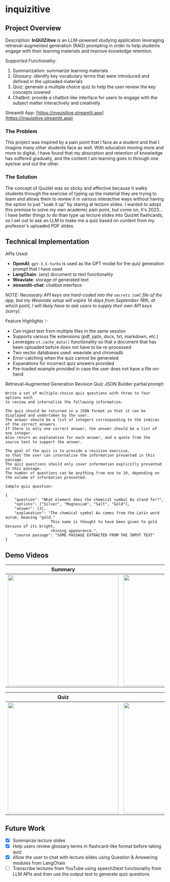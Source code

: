 # inquizitive

## Project Overview

Description: **InQUIZitive** is an LLM-powered studying application leveraging retrieval-augmented generation (RAG) prompting in order to help students engage with their learning materials and improve knowledge retention.

Supported Functionality:

1. Summarization: summarize learning materials
2. Glossary: identify key vocabulary terms that were introduced and defined in the uploaded materials
3. Quiz: generate a multiple choice quiz to help the user review the key concepts covered
4. Chatbot: provide a chatbot-like interface for users to engage with the subject matter interactively and creatively

Streamlit App: [https://inquisitive.streamlit.app](https://inquisitive.streamlit.app)  

### The Problem

This project was inspired by a pain point that I face as a student and that I imagine many other students face as well. With education moving more and more to digital, I have found that my absorption and retention of knowledge has suffered gradually, and the content I am learning goes in through one eye/ear and out the other.

### The Solution

The concept of Quizlet was so sticky and effective because it walks students through the exercise of typing up the material they are trying to learn and allows them to review it in various interactive ways without having the option to just "soak it up" by staring at lecture slides. I wanted to adopt this premise to solve my own academic pain point, but come on, it's 2023... I have better things to do than type up lecture slides into Quizlet flashcards, so I set out to ask an LLM to make me a quiz based on content from my professor's uploaded PDF slides.

## Technical Implementation

APIs Used:
- **OpenAI**: `gpt-3.5-turbo` is used as the GPT model for the quiz generation prompt that I have used
- **LangChain**: (any) document to text functionality
- **Weaviate**: storage of generated text
- **streamlit-chat**: chatbot interface  

*NOTE: Necessary API keys are hard-coded into the `secrets.toml` file of the app, but my Weaviate setup will expire 14 days from September 18th, at which point, I will likely have to ask users to supply their own API keys (sorry).*

Feature Highlights ✨

- Can ingest text from multiple files in the same session
- Supports various file extensions (pdf, pptx, docx, txt, markdown, etc.)
- Leverages `st.cache_data()` functionality so that a document that has been uploaded before does not have to be re-processed
- Two vector databases used: weaviate and chromadb
- Error-catching when the quiz cannot be generated
- Expanations for incorrect quiz answers provided
- Pre-loaded example provided in case the user does not have a file on-hand

Retrieval-Augmented Generation Revision Quiz JSON Builder partial prompt:

> 
    Write a set of multiple-choice quiz questions with three to four options each 
    to review and internalise the following information.

    The quiz should be returned in a JSON format so that it can be displayed and undertaken by the user.
    The answer should be a list of integers corresponding to the indices of the correct answers.
    If there is only one correct answer, the answer should be a list of one integer.
    Also return an explanation for each answer, and a quote from the source text to support the answer.

    The goal of the quiz is to provide a revision exercise, 
    so that the user can internalise the information presented in this passage.
    The quiz questions should only cover information explicitly presented in this passage. 
    The number of questions can be anything from one to 10, depending on the volume of information presented.     

    Sample quiz question:

    {
        "question": "What element does the chemical symbol Au stand for?",
        "options": ["Silver", "Magnesium", "Salt", "Gold"],
        "answer": [3],
        "explanation": "The chemical symbol Au comes from the Latin word aurum, meaning "gold." 
                        This name is thought to have been given to gold because of its bright,
                        shining appearance.",
        "source passage": "SOME PASSAGE EXTRACTED FROM THE INPUT TEXT"
    }

## Demo Videos

| **Summary** | **Glossary** |
| --- | --- |
| <img src="./media/summary.gif" width="350"/> | <img src="./media/glossary.gif" width="350"/>  |

| **Quiz** | **Chatbot** |
| --- | --- |
| <img src="./media/quiz.gif" width="350"/> | <img src="./media/chatbot.gif" width="350"/> |


## Future Work

- [x] Summarize lecture slides
- [x] Help users review glossary terms in flashcard-like format before taking quiz
- [x] Allow the user to chat with lecture slides using Question & Answering modules from LangChain
- [ ] Transcribe lectures from YouTube using speech2text functionality from LLM APIs and then use the output text to generate quiz questions
